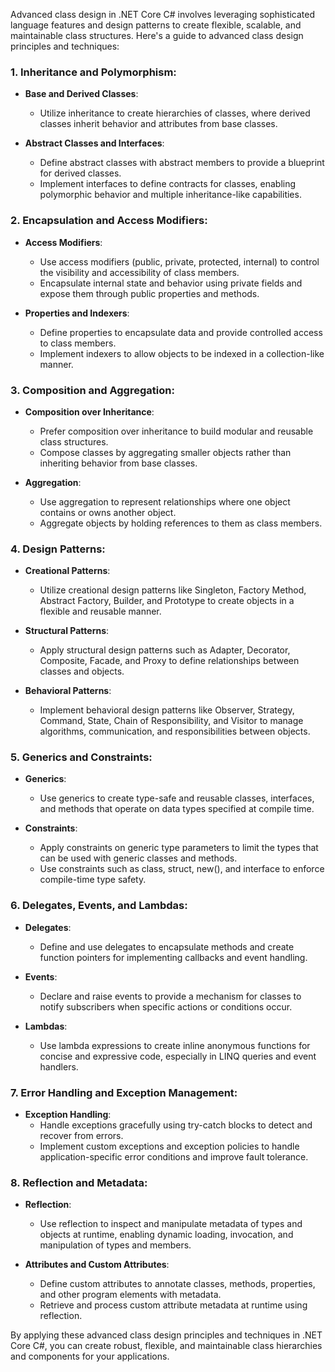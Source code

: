 Advanced class design in .NET Core C# involves leveraging sophisticated language features and design patterns to create flexible, scalable, and maintainable class structures. Here's a guide to advanced class design principles and techniques:

### 1. Inheritance and Polymorphism:

- **Base and Derived Classes**:
  - Utilize inheritance to create hierarchies of classes, where derived classes inherit behavior and attributes from base classes.

- **Abstract Classes and Interfaces**:
  - Define abstract classes with abstract members to provide a blueprint for derived classes.
  - Implement interfaces to define contracts for classes, enabling polymorphic behavior and multiple inheritance-like capabilities.

### 2. Encapsulation and Access Modifiers:

- **Access Modifiers**:
  - Use access modifiers (public, private, protected, internal) to control the visibility and accessibility of class members.
  - Encapsulate internal state and behavior using private fields and expose them through public properties and methods.

- **Properties and Indexers**:
  - Define properties to encapsulate data and provide controlled access to class members.
  - Implement indexers to allow objects to be indexed in a collection-like manner.

### 3. Composition and Aggregation:

- **Composition over Inheritance**:
  - Prefer composition over inheritance to build modular and reusable class structures.
  - Compose classes by aggregating smaller objects rather than inheriting behavior from base classes.

- **Aggregation**:
  - Use aggregation to represent relationships where one object contains or owns another object.
  - Aggregate objects by holding references to them as class members.

### 4. Design Patterns:

- **Creational Patterns**:
  - Utilize creational design patterns like Singleton, Factory Method, Abstract Factory, Builder, and Prototype to create objects in a flexible and reusable manner.

- **Structural Patterns**:
  - Apply structural design patterns such as Adapter, Decorator, Composite, Facade, and Proxy to define relationships between classes and objects.

- **Behavioral Patterns**:
  - Implement behavioral design patterns like Observer, Strategy, Command, State, Chain of Responsibility, and Visitor to manage algorithms, communication, and responsibilities between objects.

### 5. Generics and Constraints:

- **Generics**:
  - Use generics to create type-safe and reusable classes, interfaces, and methods that operate on data types specified at compile time.

- **Constraints**:
  - Apply constraints on generic type parameters to limit the types that can be used with generic classes and methods.
  - Use constraints such as class, struct, new(), and interface to enforce compile-time type safety.

### 6. Delegates, Events, and Lambdas:

- **Delegates**:
  - Define and use delegates to encapsulate methods and create function pointers for implementing callbacks and event handling.

- **Events**:
  - Declare and raise events to provide a mechanism for classes to notify subscribers when specific actions or conditions occur.

- **Lambdas**:
  - Use lambda expressions to create inline anonymous functions for concise and expressive code, especially in LINQ queries and event handlers.

### 7. Error Handling and Exception Management:

- **Exception Handling**:
  - Handle exceptions gracefully using try-catch blocks to detect and recover from errors.
  - Implement custom exceptions and exception policies to handle application-specific error conditions and improve fault tolerance.

### 8. Reflection and Metadata:

- **Reflection**:
  - Use reflection to inspect and manipulate metadata of types and objects at runtime, enabling dynamic loading, invocation, and manipulation of types and members.

- **Attributes and Custom Attributes**:
  - Define custom attributes to annotate classes, methods, properties, and other program elements with metadata.
  - Retrieve and process custom attribute metadata at runtime using reflection.

By applying these advanced class design principles and techniques in .NET Core C#, you can create robust, flexible, and maintainable class hierarchies and components for your applications.